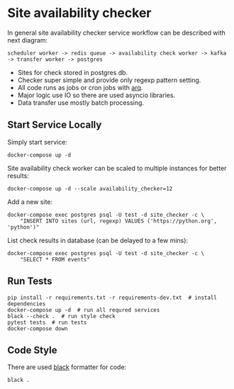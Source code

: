# Site availability checker

In general site availability checker service workflow can be described with next diagram:

    scheduler worker -> redis queue -> availability check worker -> kafka -> transfer worker -> postgres 

- Sites for check stored in postgres db.
- Checker super simple and provide only regexp pattern setting.
- All code runs as jobs or cron jobs with [arq](https://arq-docs.helpmanual.io/).
- Major logic use IO so there are used asyncio libraries.
- Data transfer use mostly batch processing.

## Start Service Locally

Simply start service:

    docker-compose up -d

Site availability check worker can be scaled to multiple instances for better results:

    docker-compose up -d --scale availability_checker=12
    
Add a new site:

    docker-compose exec postgres psql -U test -d site_checker -c \
        "INSERT INTO sites (url, regexp) VALUES ('https://python.org', 'python')"
    
List check results in database (can be delayed to a few mins):

    docker-compose exec postgres psql -U test -d site_checker -c \
        "SELECT * FROM events"

## Run Tests

    pip install -r requirements.txt -r requirements-dev.txt  # install dependencies
    docker-compose up -d  # run all requred services
    black --check .  # run style check
    pytest tests  # run tests
    docker-compose down

## Code Style

There are used [black](https://black.readthedocs.io/en/stable/index.html) formatter for code:

    black .
